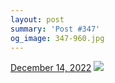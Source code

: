 ```yaml
---
layout: post
summary: 'Post #347'
og_image: 347-960.jpg
---
```


<p>
  <time>
    <a href="/347">December 14, 2022</a>
  </time>
  <a href="/347">
    <img src="{{ site.assets_url }}/347-480.jpg" srcset="{{ site.assets_url }}/347-240.jpg 240w, {{ site.assets_url }}/347-480.jpg 480w, {{ site.assets_url }}/347-720.jpg 720w, {{ site.assets_url }}/347-960.jpg 960w" sizes="(min-width: 700px) 50vw, calc(100vw - 2rem)" />
  </a>
</p>
